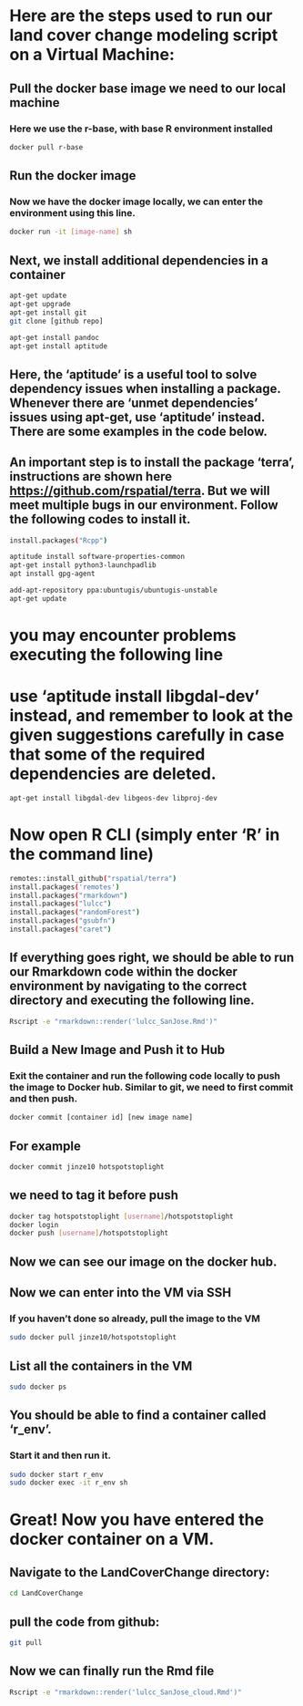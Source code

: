 # Here are the steps used to run our land cover change modeling script on a Virtual Machine:

## Pull the docker base image we need to our local machine
### Here we use the r-base, with base R environment installed
```bash
docker pull r-base
```

## Run the docker image
### Now we have the docker image locally, we can enter the environment using this line.
```bash
docker run -it [image-name] sh
```

## Next, we install additional dependencies in a container
```bash
apt-get update
apt-get upgrade
apt-get install git
git clone [github repo]

apt-get install pandoc
apt-get install aptitude
```


## Here, the ‘aptitude’ is a useful tool to solve dependency issues when installing a package. Whenever there are ‘unmet dependencies’ issues using apt-get, use ‘aptitude’ instead. There are some examples in the code below.

## An important step is to install the package ‘terra’, instructions are shown here https://github.com/rspatial/terra. But we will meet multiple bugs in our environment. Follow the following codes to install it. 
```bash
install.packages("Rcpp")

aptitude install software-properties-common
apt-get install python3-launchpadlib
apt install gpg-agent

add-apt-repository ppa:ubuntugis/ubuntugis-unstable
apt-get update
```

# you may encounter problems executing the following line
# use ‘aptitude install libgdal-dev’ instead, and remember to look at the given suggestions carefully in case that some of the required dependencies are deleted.
```bash
apt-get install libgdal-dev libgeos-dev libproj-dev 
```

# Now open R CLI (simply enter ‘R’ in the command line)
```bash
remotes::install_github("rspatial/terra")
install.packages('remotes')
install.packages("rmarkdown")
install.packages("lulcc")
install.packages("randomForest")
install.packages("gsubfn")
install.packages("caret")
```

## If everything goes right, we should be able to run our Rmarkdown code within the docker environment by navigating to the correct directory and executing the following line.
```bash
Rscript -e "rmarkdown::render('lulcc_SanJose.Rmd')"
```

## Build a New Image and Push it to Hub
### Exit the container and run the following code locally to push the image to Docker hub. Similar to git, we need to first commit and then push. 
```bash
docker commit [container id] [new image name]
```

## For example
```bash
docker commit jinze10 hotspotstoplight
```

## we need to tag it before push
```bash
docker tag hotspotstoplight [username]/hotspotstoplight 
docker login
docker push [username]/hotspotstoplight
```

## Now we can see our image on the docker hub.

## Now we can enter into the VM via SSH
### If you haven’t done so already, pull the image to the VM
```bash
sudo docker pull jinze10/hotspotstoplight
```

## List all the containers in the VM
```bash
sudo docker ps
```

## You should be able to find a container called ‘r_env’.
### Start it and then run it.
```bash
sudo docker start r_env
sudo docker exec -it r_env sh
```

# Great! Now you have entered the docker container on a VM.

## Navigate to the LandCoverChange directory:
```bash
cd LandCoverChange
```
## pull the code from github:
```bash
git pull
```
## Now we can finally run the Rmd file
```bash
Rscript -e "rmarkdown::render('lulcc_SanJose_cloud.Rmd')"
```
